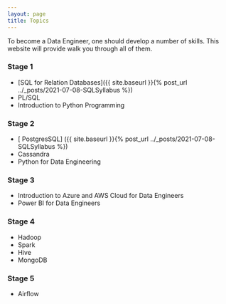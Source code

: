 ```yaml
---
layout: page
title: Topics
---
```

To become a Data Engineer, one should develop a number of skills. This website will provide walk you through all of them.
### Stage 1
* [SQL for Relation Databases]({{ site.baseurl }}{% post_url ../_posts/2021-07-08-SQLSyllabus %})
* PL/SQL
* Introduction to Python Programming
### Stage 2
* [ PostgresSQL] ({{ site.baseurl }}{% post_url ../_posts/2021-07-08-SQLSyllabus %})
*  Cassandra
* Python for Data Engineering
### Stage 3
* Introduction to Azure and AWS Cloud for Data Engineers
* Power BI for Data Engineers
### Stage 4
* Hadoop
* Spark
* Hive
* MongoDB
### Stage 5
* Airflow
  

